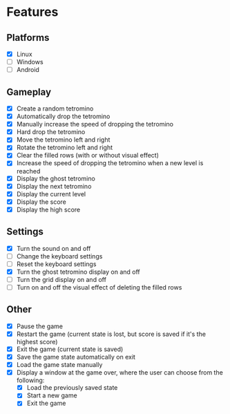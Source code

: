 # Features

## Platforms

- [x] Linux
- [ ] Windows
- [ ] Android

## Gameplay

- [x] Create a random tetromino
- [x] Automatically drop the tetromino
- [x] Manually increase the speed of dropping the tetromino
- [x] Hard drop the tetromino
- [x] Move the tetromino left and right
- [x] Rotate the tetromino left and right
- [x] Clear the filled rows (with or without visual effect)
- [x] Increase the speed of dropping the tetromino when a new level is reached
- [x] Display the ghost tetromino
- [x] Display the next tetromino
- [x] Display the current level
- [x] Display the score
- [x] Display the high score

## Settings

- [x] Turn the sound on and off
- [ ] Change the keyboard settings
- [ ] Reset the keyboard settings
- [x] Turn the ghost tetromino display on and off
- [ ] Turn the grid display on and off
- [ ] Turn on and off the visual effect of deleting the filled rows

## Other

- [x] Pause the game
- [x] Restart the game (current state is lost, but score is saved if it's the highest score)
- [x] Exit the game (current state is saved)
- [x] Save the game state automatically on exit
- [x] Load the game state manually
- [x] Display a window at the game over, where the user can choose from the following:
  - [x] Load the previously saved state
  - [x] Start a new game
  - [x] Exit the game
